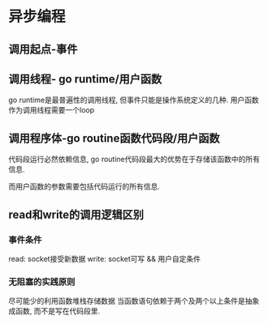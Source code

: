 # 异步编程

## 调用起点-事件

## 调用线程- go runtime/用户函数
go runtime是最普遍性的调用线程, 但事件只能是操作系统定义的几种.
用户函数作为调用线程需要一个loop

## 调用程序体-go routine函数代码段/用户函数
代码段运行必然依赖信息, go routine代码段最大的优势在于存储该函数中的所有信息.

而用户函数的参数需要包括代码运行的所有信息.

## read和write的调用逻辑区别

### 事件条件
read: socket接受新数据
write: socket可写 && 用户自定条件

### 无阻塞的实践原则
尽可能少的利用函数堆栈存储数据
当函数语句依赖于两个及两个以上条件是抽象成函数, 而不是写在代码段里.